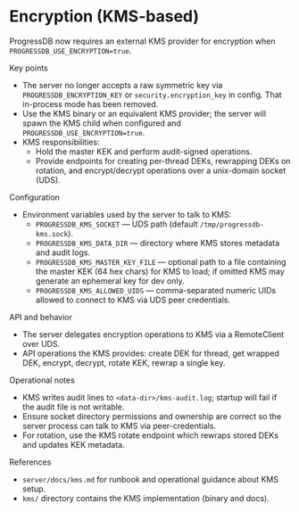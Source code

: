 
# Encryption (KMS-based)

ProgressDB now requires an external KMS provider for encryption when `PROGRESSDB_USE_ENCRYPTION=true`.

Key points
- The server no longer accepts a raw symmetric key via `PROGRESSDB_ENCRYPTION_KEY` or `security.encryption_key` in config. That in-process mode has been removed.
- Use the KMS binary or an equivalent KMS provider; the server will spawn the KMS child when configured and `PROGRESSDB_USE_ENCRYPTION=true`.
- KMS responsibilities:
  - Hold the master KEK and perform audit-signed operations.
  - Provide endpoints for creating per-thread DEKs, rewrapping DEKs on rotation, and encrypt/decrypt operations over a unix-domain socket (UDS).

Configuration
- Environment variables used by the server to talk to KMS:
  - `PROGRESSDB_KMS_SOCKET` — UDS path (default `/tmp/progressdb-kms.sock`).
  - `PROGRESSDB_KMS_DATA_DIR` — directory where KMS stores metadata and audit logs.
  - `PROGRESSDB_KMS_MASTER_KEY_FILE` — optional path to a file containing the master KEK (64 hex chars) for KMS to load; if omitted KMS may generate an ephemeral key for dev only.
  - `PROGRESSDB_KMS_ALLOWED_UIDS` — comma-separated numeric UIDs allowed to connect to KMS via UDS peer credentials.

API and behavior
- The server delegates encryption operations to KMS via a RemoteClient over UDS.
- API operations the KMS provides: create DEK for thread, get wrapped DEK, encrypt, decrypt, rotate KEK, rewrap a single key.

Operational notes
- KMS writes audit lines to `<data-dir>/kms-audit.log`; startup will fail if the audit file is not writable.
- Ensure socket directory permissions and ownership are correct so the server process can talk to KMS via peer-credentials.
- For rotation, use the KMS rotate endpoint which rewraps stored DEKs and updates KEK metadata.

References
- `server/docs/kms.md` for runbook and operational guidance about KMS setup.
- `kms/` directory contains the KMS implementation (binary and docs).
